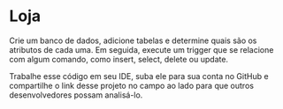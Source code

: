 # Loja

Crie um banco de dados, adicione tabelas e determine quais são os atributos de cada uma. Em seguida, execute um trigger que se relacione com algum comando, como insert, select, delete ou update.

Trabalhe esse código em seu IDE, suba ele para sua conta no GitHub e compartilhe o link desse projeto no campo ao lado para que outros desenvolvedores possam analisá-lo.
